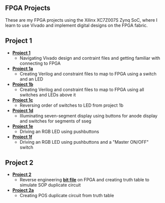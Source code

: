 ## FPGA Projects

These are my FPGA projects using the Xilinx XC7Z007S Zynq SoC, where I learn to use Vivado and implement digital designs on the FPGA fabric.

## Project 1
* [**Project 1**](https://github.com/andynguyen20/fpga_projects/tree/main/project_1)
  * Navigating Vivado design and contraint files and getting familiar with connecting to FPGA 
* [**Project 1a**](https://github.com/andynguyen20/fpga_projects/tree/main/project_1a)
  * Creating Verilog and constraint files to map to FPGA using a switch and an LED
* [**Project 1b**](https://github.com/andynguyen20/fpga_projects/tree/main/project_1b)
  * Creating Verilog and constraint files to map to FPGA using all switches and LEDs above it
* [**Project 1c**](https://github.com/andynguyen20/fpga_projects/tree/main/project_1c)
  * Reversing order of switches to LED from project 1b
* [**Project 1d**](https://github.com/andynguyen20/fpga_projects/tree/main/project_1d)
  * Illuminating seven-segment display using buttons for anode display and switches for segments of sseg
* [**Project 1e**](https://github.com/andynguyen20/fpga_projects/tree/main/project_1e)
  * Driving an RGB LED using pushbuttons
* [**Project 1f**](https://github.com/andynguyen20/fpga_projects/tree/main/project_1f)
  * Driving an RGB LED using pushbuttons and a "Master ON/OFF" switch

## Project 2 
* [**Project 2**](https://github.com/andynguyen20/fpga_projects/tree/main/project_2)
  * Reverse engineering [**bit file**]() on FPGA and creating truth table to simulate SOP duplicate circuit 
* [**Project 2a**](https://github.com/andynguyen20/fpga_projects/tree/main/project_2a)
  * Creating POS duplicate circuit from truth table

